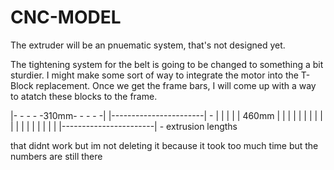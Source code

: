 # CNC-MODEL
The extruder will be an pnuematic system, that's not designed yet.

The tightening system for the belt is going to be changed to something a bit sturdier. I might make some sort of way to integrate the motor into the T-Block replacement. Once we get the frame bars, I will come up with a way to atatch these blocks to the frame.


|- - - - -310mm- - - - -|
|-----------------------|   -
|                       |   |
|                       | 460mm
|                       |   |
|                       |   |
|                       |   |
|                       |   |
|                       |   |
|                       |   |
|-----------------------|   -
extrusion lengths

that didnt work but im not deleting it because it took too much time but the numbers are still there
